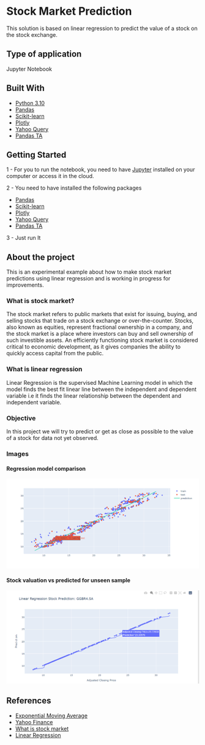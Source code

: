 # Stock Market Prediction

This solution is based on linear regression to predict the value of a stock on the stock exchange.

## Type of application
  Jupyter Notebook

## Built With
- [Python 3.10](https://www.python.org/)
- [Pandas](https://pandas.pydata.org/)
- [Scikit-learn](https://scikit-learn.org/stable/)
- [Plotly](https://plotly.com/)
- [Yahoo Query](https://pypi.org/project/yahooquery/)
- [Pandas TA ](https://github.com/twopirllc/pandas-ta)

## Getting Started

1 - For you to run the notebook, you need to have [Jupyter](https://jupyter.org/) installed on your computer or access it in the cloud.

2 - You need to have installed the following packages

- [Pandas](https://pandas.pydata.org/)
- [Scikit-learn](https://scikit-learn.org/stable/)
- [Plotly](https://plotly.com/)
- [Yahoo Query](https://pypi.org/project/yahooquery/)
- [Pandas TA ](https://github.com/twopirllc/pandas-ta)

3 - Just run It

## About the project

This is an experimental example about how to make stock market predictions using linear regression and is working in progress for improvements.

### What is stock market?

The stock market refers to public markets that exist for issuing, buying, and selling stocks that trade on a stock exchange or over-the-counter. Stocks, also known as equities, represent fractional ownership in a company, and the stock market is a place where investors can buy and sell ownership of such investible assets. An efficiently functioning stock market is considered critical to economic development, as it gives companies the ability to quickly access capital from the public.

### What is linear regression

Linear Regression is the supervised Machine Learning model in which the model finds the best fit linear line between the independent and dependent variable i.e it finds the linear relationship between the dependent and independent variable.

### Objective

In this project we will try to predict or get as close as possible to the value of a stock for data not yet observed.


### Images

#### Regression model comparison
<img src="https://github.com/LucasDiogo96/Stock-Market-Prediction/blob/main/images/linear_regression.png" alt="TSP" width="600"/>


#### Stock valuation vs predicted for unseen sample
<img src="https://github.com/LucasDiogo96/Stock-Market-Prediction/blob/main/images/linear_regression_2.png" alt="TSP" width="600"/>


## References

- [Exponential Moving Average](https://www.investopedia.com/terms/e/ema.asp)
- [Yahoo Finance](https://finance.yahoo.com/)
- [What is stock market](https://corporatefinanceinstitute.com/resources/knowledge/trading-investing/stock-market/)
- [Linear Regression](https://en.wikipedia.org/wiki/Linear_regression)




